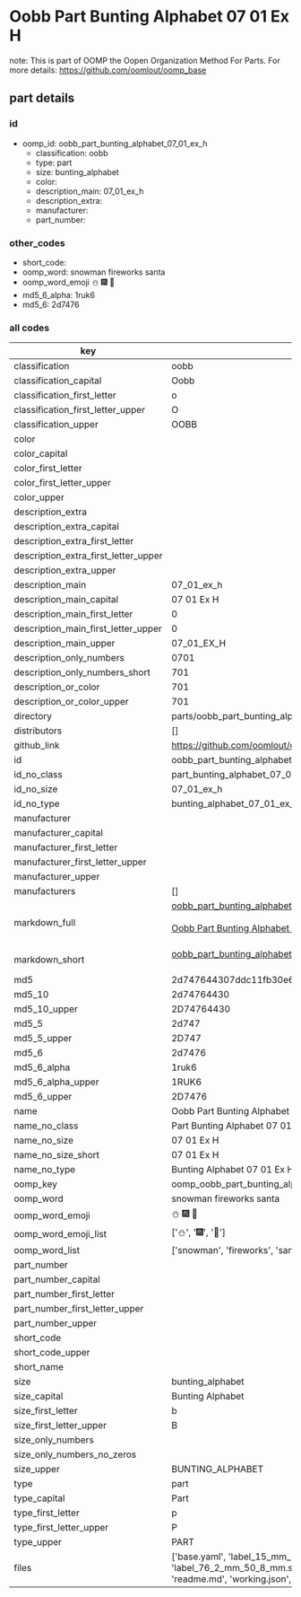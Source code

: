 # Oobb Part Bunting Alphabet 07 01 Ex H  

note: This is part of OOMP the Oopen Organization Method For Parts. For more details: https://github.com/oomlout/oomp_base

##  part details





### id
* oomp_id: oobb_part_bunting_alphabet_07_01_ex_h
  * classification: oobb
  * type: part
  * size: bunting_alphabet
  * color: 
  * description_main: 07_01_ex_h
  * description_extra: 
  * manufacturer: 
  * part_number: 

### other_codes
* short_code: 
* oomp_word: snowman fireworks santa
* oomp_word_emoji :snowman: :fireworks: :santa:
* md5_6_alpha: 1ruk6
* md5_6: 2d7476

### all codes 
| key | value |  
| --- | --- |  
| classification | oobb |  
| classification_capital | Oobb |  
| classification_first_letter | o |  
| classification_first_letter_upper | O |  
| classification_upper | OOBB |  
| color |  |  
| color_capital |  |  
| color_first_letter |  |  
| color_first_letter_upper |  |  
| color_upper |  |  
| description_extra |  |  
| description_extra_capital |  |  
| description_extra_first_letter |  |  
| description_extra_first_letter_upper |  |  
| description_extra_upper |  |  
| description_main | 07_01_ex_h |  
| description_main_capital | 07 01 Ex H |  
| description_main_first_letter | 0 |  
| description_main_first_letter_upper | 0 |  
| description_main_upper | 07_01_EX_H |  
| description_only_numbers | 0701 |  
| description_only_numbers_short | 701 |  
| description_or_color | 701 |  
| description_or_color_upper | 701 |  
| directory | parts/oobb_part_bunting_alphabet_07_01_ex_h |  
| distributors | [] |  
| github_link | https://github.com/oomlout/oomlout_oomp_part_src/tree/main/parts/oobb_part_bunting_alphabet_07_01_ex_h/working |  
| id | oobb_part_bunting_alphabet_07_01_ex_h |  
| id_no_class | part_bunting_alphabet_07_01_ex_h |  
| id_no_size | 07_01_ex_h |  
| id_no_type | bunting_alphabet_07_01_ex_h |  
| manufacturer |  |  
| manufacturer_capital |  |  
| manufacturer_first_letter |  |  
| manufacturer_first_letter_upper |  |  
| manufacturer_upper |  |  
| manufacturers | [] |  
| markdown_full | [oobb_part_bunting_alphabet_07_01_ex_h](https://github.com/oomlout/oomlout_oomp_part_src/tree/main/parts/oobb_part_bunting_alphabet_07_01_ex_h/working)<br>[](https://github.com/oomlout/oomlout_oomp_part_src/tree/main/parts/oobb_part_bunting_alphabet_07_01_ex_h/working)<br>[Oobb Part Bunting Alphabet 07 01 Ex H](https://github.com/oomlout/oomlout_oomp_part_src/tree/main/parts/oobb_part_bunting_alphabet_07_01_ex_h/working)<br><br> |  
| markdown_short | [oobb_part_bunting_alphabet_07_01_ex_h](https://github.com/oomlout/oomlout_oomp_part_src/tree/main/parts/oobb_part_bunting_alphabet_07_01_ex_h/working)<br><br> |  
| md5 | 2d747644307ddc11fb30e62d3a33ccfc |  
| md5_10 | 2d74764430 |  
| md5_10_upper | 2D74764430 |  
| md5_5 | 2d747 |  
| md5_5_upper | 2D747 |  
| md5_6 | 2d7476 |  
| md5_6_alpha | 1ruk6 |  
| md5_6_alpha_upper | 1RUK6 |  
| md5_6_upper | 2D7476 |  
| name | Oobb Part Bunting Alphabet 07 01 Ex H |  
| name_no_class | Part Bunting Alphabet 07 01 Ex H |  
| name_no_size | 07 01 Ex H |  
| name_no_size_short | 07 01 Ex H |  
| name_no_type | Bunting Alphabet 07 01 Ex H |  
| oomp_key | oomp_oobb_part_bunting_alphabet_07_01_ex_h |  
| oomp_word | snowman fireworks santa |  
| oomp_word_emoji | :snowman: :fireworks: :santa: |  
| oomp_word_emoji_list | [':snowman:', ':fireworks:', ':santa:'] |  
| oomp_word_list | ['snowman', 'fireworks', 'santa'] |  
| part_number |  |  
| part_number_capital |  |  
| part_number_first_letter |  |  
| part_number_first_letter_upper |  |  
| part_number_upper |  |  
| short_code |  |  
| short_code_upper |  |  
| short_name |  |  
| size | bunting_alphabet |  
| size_capital | Bunting Alphabet |  
| size_first_letter | b |  
| size_first_letter_upper | B |  
| size_only_numbers |  |  
| size_only_numbers_no_zeros |  |  
| size_upper | BUNTING_ALPHABET |  
| type | part |  
| type_capital | Part |  
| type_first_letter | p |  
| type_first_letter_upper | P |  
| type_upper | PART |  
| files | ['base.yaml', 'label_15_mm_30_mm.pdf', 'label_15_mm_30_mm.svg', 'label_76_2_mm_50_8_mm.pdf', 'label_76_2_mm_50_8_mm.svg', 'label_oomlout_76_2_mm_50_8_mm.pdf', 'label_oomlout_76_2_mm_50_8_mm.svg', 'readme.md', 'working.json', 'working.yaml'] |  
